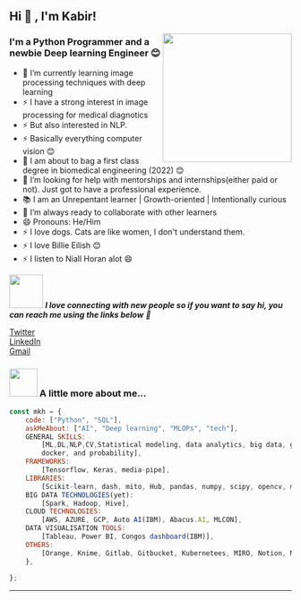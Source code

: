 <h2>Hi 👋 , I'm Kabir!</h2>
<img align='right' src="https://media.giphy.com/media/M9gbBd9nbDrOTu1Mqx/giphy.gif" width="230">

### I'm a Python Programmer and a newbie Deep learning Engineer 😊

- 🌱 I’m currently learning image processing techniques with deep learning
- ⚡ I have a strong interest in image processing for medical diagnotics 
- ⚡ But also interested in NLP.
- ⚡ Basically everything computer vision 😊
- 📝 I am about to bag a first class degree in biomedical engineering (2022) 😊
- 🤔 I’m looking for help with mentorships and internships(either paid or not). Just got to have a professional experience.
- 📚 I am an Unrepentant learner | Growth-oriented | Intentionally curious
- 👯 I’m always ready to collaborate with other learners
- 😄 Pronouns: He/Him
- ⚡ I love dogs. Cats are like women, I don't understand them.
- ⚡ I love Billie Eilish 😊
- ⚡ I listen to Niall Horan alot 😄

<img src="https://media.giphy.com/media/LnQjpWaON8nhr21vNW/giphy.gif" width="60"> <em><b>I love connecting with new people so if you want to say hi, you can reach me using the links below</b> 🤙</em>


[Twitter](https://twitter.com/marshallhamzah)
</br>
[LinkedIn](https://www.linkedin.com/in/kabir-muhammad-b82161135)
</br>
[Gmail](muhammadkabirhamzah@gmail.com)

### <img src="https://media.giphy.com/media/VgCDAzcKvsR6OM0uWg/giphy.gif" width="50"> A little more about me...  

```javascript
const mkh = {
    code: ["Python", "SQL"],
    askMeAbout: ["AI", "Deep learning", "MLOPs", "tech"],
    GENERAL SKILLS:
        [ML,DL,NLP,CV,Statistical modeling, data analytics, big data, git/github, data visualisation,
	    docker, and probability],
    FRAMEWORKS:
	    [Tensorflow, Keras, media-pipe],
    LIBRARIES:
	    [Scikit-learn, dash, mito, Hub, pandas, numpy, scipy, opencv, matplotlib, spacy, streamlit, sage, sympy],
    BIG DATA TECHNOLOGIES(yet):
	    [Spark, Hadoop, Hive],
    CLOUD TECHNOLOGIES:
	    [AWS, AZURE, GCP, Auto AI(IBM), Abacus.AI, MLCON],
    DATA VISUALISATION TOOLS:
	    [Tableau, Power BI, Congos dashboard(IBM)],
    OTHERS:
	    [Orange, Knime, Gitlab, Gitbucket, Kubernetees, MIRO, Notion, MySQL, SQLite]
    },
  
};
```


---   


<!--
**Marshall-mk/Marshall-mk** is a ✨ _special_ ✨ repository because its `README.md` (this file) appears on your GitHub profile.

-->
